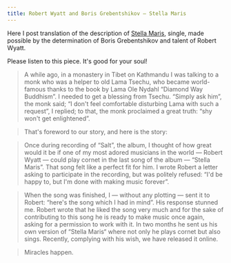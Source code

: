 ```yaml
---
title: Robert Wyatt and Boris Grebentshikov — Stella Maris
---
```


Here I post translation of the description of [Stella Maris](https://aquarium.kroogi.com/ru/download/3144028-Stella-Maris-Single.html),
single, made possible by the determination of Boris Grebentshikov and talent of Robert Wyatt.

Please listen to this piece. It's good for your soul!

> A while ago, in a monastery in Tibet on Kathmandu I was talking to a monk who was
  a helper to old Lama Tsechu, who became world-famous thanks to the book by Lama Ole Nydahl
  “Diamond Way Buddhism”. I needed to get a blessing from Tsechu. “Simply ask him”, the monk
  said; “I don't feel comfortable disturbing Lama with such a request”, I replied; to that,
  the monk proclaimed a great truth: “shy won't get enlightened”.

> That's foreword to our story, and here is the story:

> Once during recording of “Salt”, the album, I thought of how great would it be if one
  of my most adored musicians in the world — Robert Wyatt — could play cornet in the
  last song of the album — “Stella Maris”. That song felt like a perfect fit for him.
  I wrote Robert a letter asking to participate in the recording, but was politely refused:
  “I'd be happy to, but I'm done with making music forever”.

> When the song was finished, I — without any plotting — sent it to Robert: “here's the song
  which I had in mind”. His response stunned me. Robert wrote that he liked the
  song very much and for the sake of contributing to this song he is ready to
  make music once again, asking for a permission to work with it. In two months
  he sent us his own version of “Stella Maris“ where not only he plays cornet
  but also sings. Recently, complying with his wish, we have released it
  online.

> Miracles happen.
